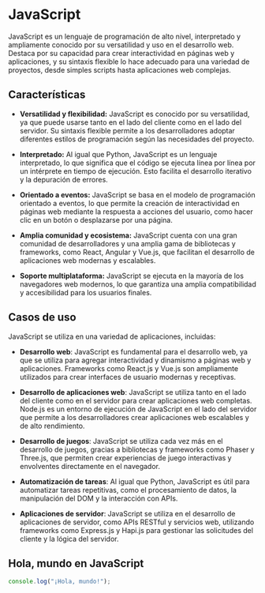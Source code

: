 # JavaScript

JavaScript es un lenguaje de programación de alto nivel, interpretado y ampliamente conocido por su versatilidad y uso en el desarrollo web. Destaca por su capacidad para crear interactividad en páginas web y aplicaciones, y su sintaxis flexible lo hace adecuado para una variedad de proyectos, desde simples scripts hasta aplicaciones web complejas.

## Características

- **Versatilidad y flexibilidad:** JavaScript es conocido por su versatilidad, ya que puede usarse tanto en el lado del cliente como en el lado del servidor. Su sintaxis flexible permite a los desarrolladores adoptar diferentes estilos de programación según las necesidades del proyecto.

- **Interpretado:** Al igual que Python, JavaScript es un lenguaje interpretado, lo que significa que el código se ejecuta línea por línea por un intérprete en tiempo de ejecución. Esto facilita el desarrollo iterativo y la depuración de errores.

- **Orientado a eventos:** JavaScript se basa en el modelo de programación orientado a eventos, lo que permite la creación de interactividad en páginas web mediante la respuesta a acciones del usuario, como hacer clic en un botón o desplazarse por una página.

- **Amplia comunidad y ecosistema:** JavaScript cuenta con una gran comunidad de desarrolladores y una amplia gama de bibliotecas y frameworks, como React, Angular y Vue.js, que facilitan el desarrollo de aplicaciones web modernas y escalables.

- **Soporte multiplataforma:** JavaScript se ejecuta en la mayoría de los navegadores web modernos, lo que garantiza una amplia compatibilidad y accesibilidad para los usuarios finales.

## Casos de uso

JavaScript se utiliza en una variedad de aplicaciones, incluidas:

- **Desarrollo web**: JavaScript es fundamental para el desarrollo web, ya que se utiliza para agregar interactividad y dinamismo a páginas web y aplicaciones. Frameworks como React.js y Vue.js son ampliamente utilizados para crear interfaces de usuario modernas y receptivas.

- **Desarrollo de aplicaciones web**: JavaScript se utiliza tanto en el lado del cliente como en el servidor para crear aplicaciones web completas. Node.js es un entorno de ejecución de JavaScript en el lado del servidor que permite a los desarrolladores crear aplicaciones web escalables y de alto rendimiento.

- **Desarrollo de juegos**: JavaScript se utiliza cada vez más en el desarrollo de juegos, gracias a bibliotecas y frameworks como Phaser y Three.js, que permiten crear experiencias de juego interactivas y envolventes directamente en el navegador.

- **Automatización de tareas**: Al igual que Python, JavaScript es útil para automatizar tareas repetitivas, como el procesamiento de datos, la manipulación del DOM y la interacción con APIs.

- **Aplicaciones de servidor**: JavaScript se utiliza en el desarrollo de aplicaciones de servidor, como APIs RESTful y servicios web, utilizando frameworks como Express.js y Hapi.js para gestionar las solicitudes del cliente y la lógica del servidor.

## Hola, mundo en JavaScript

```javascript
console.log("¡Hola, mundo!");
```
